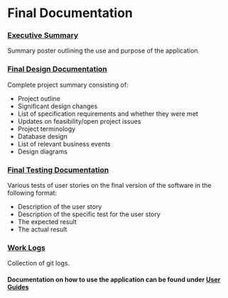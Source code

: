 # Final Documentation 

### [Executive Summary](https://github.com/sarantharma/GyroscopicProject/blob/passport/Documentation/Executive_Summary.pdf)
Summary poster outlining the use and purpose of the application.

### [Final Design Documentation](https://github.com/sarantharma/GyroscopicProject/blob/passport/Documentation/Design_Doc.pdf)
Complete project summary consisting of:
- Project outline
- Significant design changes
- List of specification requirements and whether they were met
- Updates on feasibility/open project issues
- Project terminology
- Database design
- List of relevant business events
- Design diagrams

### [Final Testing Documentation](https://github.com/sarantharma/GyroscopicProject/blob/passport/Documentation/Testing.pdf)
Various tests of user stories on the final version of the software in the following format:
- Description of the user story
- Description of the specific test for the user story
- The expected result
- The actual result

### [Work Logs](https://github.com/sarantharma/GyroscopicProject/blob/passport/Documentation/gitlogs.txt)
Collection of git logs.

#### Documentation on how to use the application can be found under [User Guides](https://github.com/sarantharma/GyroscopicProject/tree/passport/User%20Guides)
